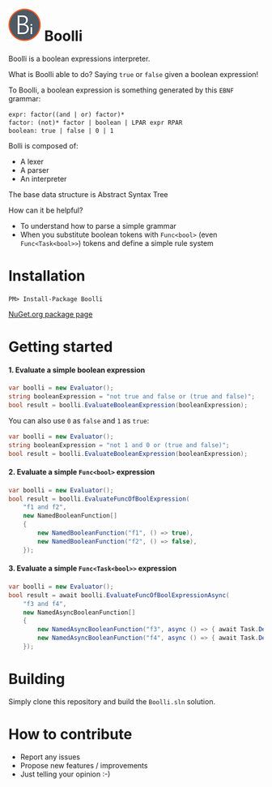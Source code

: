 # ![Logo](https://raw.githubusercontent.com/FrancescoBonizzi/Boolli/master/Boolli-icon-64x64.png) Boolli

Boolli is a boolean expressions interpreter.

What is Boolli able to do? Saying `true` or `false` given a boolean expression!

To Boolli, a boolean expression is something generated by this `EBNF` grammar:

  ```
  expr: factor((and | or) factor)*
  factor: (not)* factor | boolean | LPAR expr RPAR
  boolean: true | false | 0 | 1
  ```

Bolli is composed of:
- A lexer
- A parser
- An interpreter

The base data structure is Abstract Syntax Tree

How can it be helpful?
- To understand how to parse a simple grammar
- When you substitute boolean tokens with `Func<bool>` (even `Func<Task<bool>>`) tokens and define a simple rule system

# Installation
`PM> Install-Package Boolli`

[NuGet.org package page](https://www.nuget.org/packages/Boolli)

# Getting started
#### 1. Evaluate a simple boolean expression

```csharp
var boolli = new Evaluator();
string booleanExpression = "not true and false or (true and false)";
bool result = boolli.EvaluateBooleanExpression(booleanExpression);
```

You can also use `0` as `false` and `1` as `true`:
```csharp
var boolli = new Evaluator();
string booleanExpression = "not 1 and 0 or (true and false)";
bool result = boolli.EvaluateBooleanExpression(booleanExpression);
```

#### 2. Evaluate a simple `Func<bool>` expression
```csharp
var boolli = new Evaluator();
bool result = boolli.EvaluateFuncOfBoolExpression(
    "f1 and f2",
    new NamedBooleanFunction[]
    {
        new NamedBooleanFunction("f1", () => true),
        new NamedBooleanFunction("f2", () => false),
    });
```

#### 3. Evaluate a simple `Func<Task<bool>>` expression
```csharp
var boolli = new Evaluator();
bool result = await boolli.EvaluateFuncOfBoolExpressionAsync(
    "f3 and f4",
    new NamedAsyncBooleanFunction[]
    {
        new NamedAsyncBooleanFunction("f3", async () => { await Task.Delay(100); return true; }),
        new NamedAsyncBooleanFunction("f4", async () => { await Task.Delay(100); return true; }),
    });
```

# Building
Simply clone this repository and build the `Boolli.sln` solution.

# How to contribute
- Report any issues
- Propose new features / improvements
- Just telling your opinion :-)